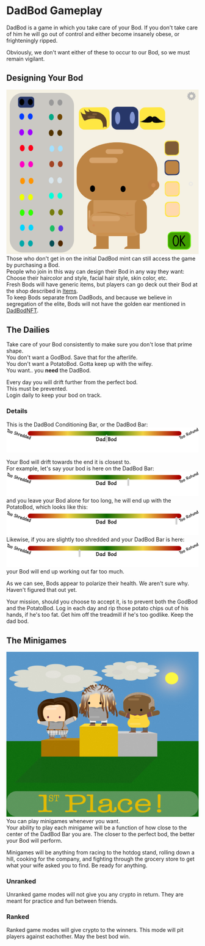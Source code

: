 # DadBod Gameplay
DadBod is a game in which you take care of your Bod. If you don't take care of him he will go out of control and either become insanely obese, or frighteningly ripped.

Obviously, we don't want either of these to occur to our Bod, so we must remain vigilant.

## Designing Your Bod
![CharacterDesigner](Assets/Character_Designer.png)
Those who don't get in on the initial DadBod mint can still access the game by purchasing a Bod.  
People who join in this way can design their Bod in any way they want: Choose their haircolor and style, facial hair style, skin color, etc.  
Fresh Bods will have generic items, but players can go deck out their Bod at the shop described in [Items](Items.md).  
To keep Bods separate from DadBods, and because we believe in segregation of the elite, Bods will not have the golden ear mentioned in [DadBodNFT](DadBodNFT.md).  

## The Dailies
Take care of your Bod consistently to make sure you don't lose that prime shape.  
You don't want a GodBod. Save that for the afterlife.  
You don't want a PotatoBod. Gotta keep up with the wifey.  
You want.. you **need** the DadBod.  

Every day you will drift further from the perfect bod.  
This must be prevented.  
Login daily to keep your bod on track.  

### Details
This is the DadBod Conditioning Bar, or the DadBod Bar:
![DadBodBar](Assets/DadBodBar.png)

Your Bod will drift towards the end it is closest to.  
For example, let's say your bod is here on the DadBod Bar:
![DadBodBar_3_4](Assets/DadBodBar_3_4.png)
and you leave your Bod alone for too long, he will end up with the PotatoBod, which looks like this:
![DadBodBar_PotatoBod](Assets/DadBodBar_PotatoBod.png)
Likewise, if you are slightly too shredded and your DadBod Bar is here:
![DadBodBar_PotatoBod](Assets/DadBodBar_1_4.png)
your Bod will end up working out far too much.  
  
As we can see, Bods appear to polarize their health. We aren't sure why. Haven't figured that out yet.  
  
Your mission, should you choose to accept it, is to prevent both the GodBod and the PotatoBod.
Log in each day and rip those potato chips out of his hands, if he's too fat. Get him off the treadmill if he's too godlike. Keep the dad bod.

## The Minigames
![WinMinigames](Assets/WinMinigames.png)
You can play minigames whenever you want.  
Your ability to play each minigame will be a function of how close to the center of the DadBod Bar you are. The closer to the perfect bod, the better your Bod will perform.  

Minigames will be anything from racing to the hotdog stand, rolling down a hill, cooking for the company, and fighting through the grocery store to get what your wife asked you to find. Be ready for anything.  

### Unranked
Unranked game modes will not give you any crypto in return. They are meant for practice and fun between friends.  

### Ranked
Ranked game modes will give crypto to the winners. This mode will pit players against eachother. May the best bod win.  
